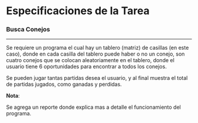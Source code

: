 # Especificaciones de la Tarea
### Busca Conejos
---
Se requiere un programa el cual hay un tablero (matriz) de casillas (en este caso), donde en cada casilla del tablero puede haber o no un conejo, son cuatro conejos que se colocan aleatoriamente en el tablero, donde el usuario tiene 6 oportunidades para encontrar a todos los conejos.

Se pueden jugar tantas partidas desea el usuario, y al final muestra el total de partidas jugados, como ganadas y perdidas.

**Nota**:

Se agrega un reporte donde explica mas a detalle el funcionamiento del programa.

